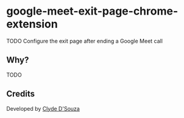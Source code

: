 # google-meet-exit-page-chrome-extension
TODO
Configure the exit page after ending a Google Meet call

## Why?
TODO

## Credits
Developed by [Clyde D'Souza](https://clydedsouza.net/)